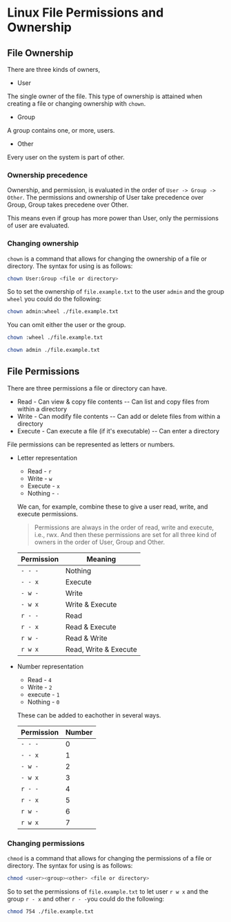 # Linux File Permissions and Ownership

## File Ownership

There are three kinds of owners,

* User

The single owner of the file.
This type of ownership is attained when creating a file or changing ownership with `chown`.

* Group

A group contains one, or more, users.

* Other
  
Every user on the system is part of other.

### Ownership precedence

Ownership, and permission, is evaluated in the order of `User -> Group -> Other`.
The permissions and ownership of User take precedence over Group, Group takes precedene over Other.

This means even if group has more power than User, only the permissions of user are evaluated.

### Changing ownership

`chown` is a command that allows for changing the ownership of a file or directory. The syntax for using is as follows:

``` bash
chown User:Group <file or directory>
```

So to set the ownership of `file.example.txt` to the user `admin` and the group `wheel` you could do the following:

```bash
chown admin:wheel ./file.example.txt
```

You can omit either the user or the group.

```bash
chown :wheel ./file.example.txt
```

```bash
chown admin ./file.example.txt
```

## File Permissions

There are three permissions a file or directory can have.

* Read - Can view & copy file contents -- Can list and copy files from within a directory
* Write - Can modify file contents -- Can add or delete files from within a directory
* Execute - Can execute a file (if it's executable) -- Can enter a directory

File permissions can be represented as letters or numbers.

* Letter representation
  
  * Read - `r`
  * Write - `w`
  * Execute - `x`
  * Nothing - `-`
  
  We can, for example, combine these to give a user read, write, and execute permissions.

  > Permissions are always in the order of read, write and execute, i.e., rwx. And then these permissions are set for all three kind of owners in the order of User, Group and Other.
  
  | Permission | Meaning               |
  |------------|-----------------------|
  | `- - -`    | Nothing               |
  | `- - x`    | Execute               |
  | `- w -`    | Write                 |
  | `- w x`    | Write & Execute       |
  | `r - -`    | Read                  |
  | `r - x`    | Read & Execute        |
  | `r w -`    | Read & Write          |
  | `r w x`    | Read, Write & Execute |

* Number representation
  
  * Read - `4`
  * Write - `2`
  * execute - `1`
  * Nothing - `0`

  These can be added to eachother in several ways.
  
  | Permission | Number |
  |------------|--------|
  | `- - -`    | 0      |
  | `- - x`    | 1      |
  | `- w -`    | 2      |
  | `- w x`    | 3      |
  | `r - -`    | 4      |
  | `r - x`    | 5      |
  | `r w -`    | 6      |
  | `r w x`    | 7      |

### Changing permissions

`chmod` is a command that allows for changing the permissions of a file or directory. The syntax for using is as follows:

``` bash
chmod <user><group><other> <file or directory>
```

So to set the permissions of `file.example.txt` to let user `r w x` and the group `r - x`  and other `r - -`you could do the following:

```bash
chmod 754 ./file.example.txt
```
